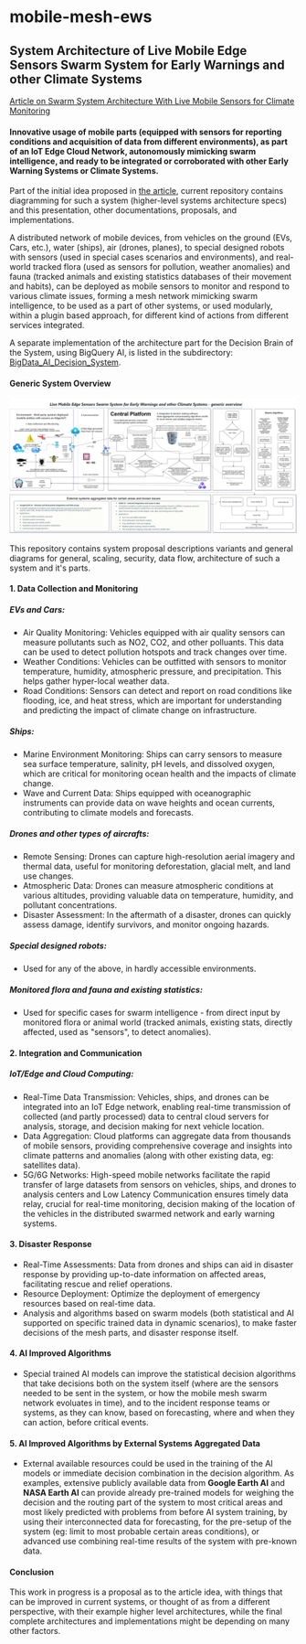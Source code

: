 # mobile-mesh-ews
## System Architecture of Live Mobile Edge Sensors Swarm System for Early Warnings and other Climate Systems

[Article on Swarm System Architecture With Live Mobile Sensors for Climate Monitoring](https://medium.com/@andrei-besleaga/innovative-swarm-system-architecture-with-live-mobile-edge-sensors-for-climate-monitoring-and-eb0124e7b451)

#### Innovative usage of mobile parts (equipped with sensors for reporting conditions and acquisition of data from different environments), as part of an IoT Edge Cloud Network, autonomously mimicking swarm intelligence, and ready to be integrated or corroborated with other Early Warning Systems or Climate Systems.

Part of the initial idea proposed in [the article](https://medium.com/@andrei-besleaga/innovative-usage-of-emerging-it-technologies-in-multi-hazard-early-warning-systems-7bcfe3d170b9), current repository contains diagramming for such a system (higher-level systems architecture specs) and this presentation, other documentations, proposals, and implementations.
<br>

A distributed network of mobile devices, from vehicles on the ground (EVs, Cars, etc.), water (ships), air (drones, planes), to special designed robots with sensors (used in special cases scenarios and environments), and real-world tracked flora (used as sensors for pollution, weather anomalies) and fauna (tracked animals and existing statistics databases of their movement and habits), can be deployed as mobile sensors to monitor and respond to various climate issues, forming a mesh network mimicking swarm intelligence, to be used as a part of other systems, or used modularly, within a plugin based approach, for different kind of actions from different services integrated.


A separate implementation of the architecture part for the Decision Brain of the System, using BigQuery AI, is listed in the subdirectory: [BigData_AI_Decision_System](https://github.com/andreibesleaga/mobile-mesh-ews/tree/main/BigData_AI_Decision_System).


#### Generic System Overview

![SwarmSystem](https://github.com/andreibesleaga/mobile-mesh-ews/blob/main/SwarmSystem.png)

This repository contains system proposal descriptions variants and general diagrams for general, scaling, security, data flow, architecture of such a system and it's parts.

#### 1. Data Collection and Monitoring

##### EVs and Cars:
- Air Quality Monitoring: Vehicles equipped with air quality sensors can measure pollutants such as NO2, CO2, and other polluants. This data can be used to detect pollution hotspots and track changes over time.
- Weather Conditions: Vehicles can be outfitted with sensors to monitor temperature, humidity, atmospheric pressure, and precipitation. This helps gather hyper-local weather data.
- Road Conditions: Sensors can detect and report on road conditions like flooding, ice, and heat stress, which are important for understanding and predicting the impact of climate change on infrastructure.

##### Ships:
- Marine Environment Monitoring: Ships can carry sensors to measure sea surface temperature, salinity, pH levels, and dissolved oxygen, which are critical for monitoring ocean health and the impacts of climate change.
- Wave and Current Data: Ships equipped with oceanographic instruments can provide data on wave heights and ocean currents, contributing to climate models and forecasts.

##### Drones and other types of aircrafts:
- Remote Sensing: Drones can capture high-resolution aerial imagery and thermal data, useful for monitoring deforestation, glacial melt, and land use changes.
- Atmospheric Data: Drones can measure atmospheric conditions at various altitudes, providing valuable data on temperature, humidity, and pollutant concentrations.
- Disaster Assessment: In the aftermath of a disaster, drones can quickly assess damage, identify survivors, and monitor ongoing hazards.

##### Special designed robots:
- Used for any of the above, in hardly accessible environments.

##### Monitored flora and fauna and existing statistics:
- Used for specific cases for swarm intelligence - from direct input by monitored flora or animal world (tracked animals, existing stats, directly affected, used as "sensors", to detect anomalies).


#### 2. Integration and Communication

##### IoT/Edge and Cloud Computing:

- Real-Time Data Transmission: Vehicles, ships, and drones can be integrated into an IoT Edge network, enabling real-time transmission of collected (and partly processed) data to central cloud servers for analysis, storage, and decision making for next vehicle location.
- Data Aggregation: Cloud platforms can aggregate data from thousands of mobile sensors, providing comprehensive coverage and insights into climate patterns and anomalies (along with other existing data, eg: satellites data).
- 5G/6G Networks: High-speed mobile networks facilitate the rapid transfer of large datasets from sensors on vehicles, ships, and drones to analysis centers and Low Latency Communication ensures timely data relay, crucial for real-time monitoring, decision making of the location of the vehicles in the distributed swarmed network and early warning systems.

#### 3. Disaster Response

- Real-Time Assessments: Data from drones and ships can aid in disaster response by providing up-to-date information on affected areas, facilitating rescue and relief operations.
- Resource Deployment: Optimize the deployment of emergency resources based on real-time data.
- Analysis and algorithms based on swarm models (both statistical and AI supported on specific trained data in dynamic scenarios), to make faster decisions of the mesh parts, and disaster response itself.

#### 4. AI Improved Algorithms

- Special trained AI models can improve the statistical decision algorithms that take decisions both on the system itself (where are the sensors needed to be sent in the system, or how the mobile mesh swarm network evoluates in time), and to the incident response teams or systems, as they can know, based on forecasting, where and when they can action, before critical events.

#### 5. AI Improved Algorithms by External Systems Aggregated Data

- External available resources could be used in the training of the AI models or immediate decision combination in the decision algorithm.
As examples, extensive publicly available data from **Google Earth AI** and **NASA Earth AI** can provide already pre-trained models for weighing the decision and the routing part of the system to most critical areas and most likely predicted with problems from before AI system training, by using their interconnected data for forecasting, for the pre-setup of the system (eg: limit to most probable certain areas conditions), or advanced use combining real-time results of the system with pre-known data.


#### Conclusion
This work in progress is a proposal as to the article idea, with things that can be improved in current systems, or thought of as from a different perspective, with their example higher level architectures, while the final complete architectures and implementations might be depending on many other factors.
